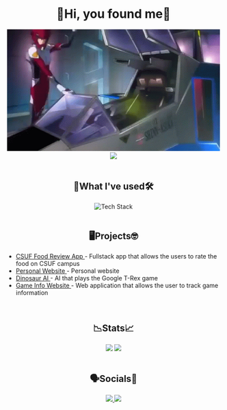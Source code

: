 <h1 align="center"> 🦌Hi, you found me🦌 </h1>
<!-- <div align="center"> 
    <img src="https://i.giphy.com/media/v1.Y2lkPTc5MGI3NjExaHI1cWVvamZlZzIzZWpvdGVtc2syaXBiendmM2N5Z2c3Z2duc29wZyZlcD12MV9pbnRlcm5hbF9naWZfYnlfaWQmY3Q9Zw/NmbpnaPe5mOEdMWJSC/giphy.gif">
</div> -->
<div align="center"> 
    <img src="https://github.com/Minsuhk/Minsuhk/blob/main/gundam-gundam-seed.gif">
</div>
<div align="center">
    <img src="https://komarev.com/ghpvc/?username=Minsuhk&color=orange&style=for-the-badge"/>
</div>
<br>



<h2 align="center"> 💪What I've used🛠️ </h2>
<div align="center">
    <img src="https://skillicons.dev/icons?i=c,cpp,cs,py,swift,html,css,php,js,r,github,git,vscode,visualstudio,unity,react,flask,latex&perline=9" style="width: 50%;" alt="Tech Stack"/>
</div>
<br>



<h2 align="center"> 🖥️Projects🤓 </h2>
<div align="left">
    <ul>
        <li>
            <a href="https://github.com/CSUF-CPSC223W-2022S/project-group-9"> CSUF Food Review App </a>
            - Fullstack app that allows the users to rate the food on CSUF campus
        </li>
        <li>
            <a href="https://github.com/Minsuhk/nickchungdev"> Personal Website </a>
            - Personal website
        </li>
        <li>
            <a href="https://github.com/JustinLieng/CPSC-481-Dino-AI"> Dinosaur AI </a>
            - AI that plays the Google T-Rex game
        </li>
        <li>
            <a href="https://github.com/HunterBendel/Moyai"> Game Info Website </a>
            - Web application that allows the user to track game information 
        </li>
    </ul>
</div>
<br>



<h2 align="center"> 📉Stats📈 </h2>
<div align="center">
    <img src="https://github-readme-stats.vercel.app/api?username=Minsuhk&theme=tokyonight&show_icons=true&hide_border=false&count_private=true" style="height: 200">
    <img src="https://github-readme-stats.vercel.app/api/top-langs/?username=Minsuhk&theme=tokyonight&show_icons=true&hide_border=false&layout=compact" style="height: 200">
</div>
<br>



<h2 align="center"> 🗣️Socials💭 </h2>
<div align="center"> 
    <a href="https://www.linkedin.com/in/nicholasmchung/">
        <img src="https://skillicons.dev/icons?i=linkedin">
    </a>
    <a href="mailto: nicholasmchung@gmail.com">
        <img src="https://skillicons.dev/icons?i=gmail">
    </a>
</div>
